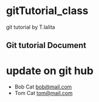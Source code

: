 # gitTutorial_class
git tutorial by T.lalita

## Git tutorial Document 

# update on git hub

- Bob Cat bob@mail.com
- Tom Cat tom@mail.com
